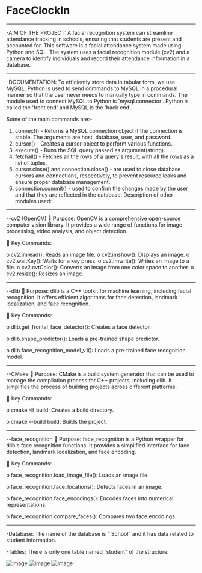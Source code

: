 # FaceClockIn
________________________
-AIM OF THE PROJECT:
A facial recognition system can streamline attendance tracking in schools, ensuring 
that students are present and accounted for. This software is a facial attendance 
system made using Python and SQL. The system uses a facial recognition module 
(cv2) and a camera to identify individuals and record their attendance information 
in a database.
________________________
-DOCUMENTATION:
To efficiently store data in tabular form, we use MySQL. Python is used to send 
commands to MySQL in a procedural manner so that the user never needs to 
manually type in commands.
The module used to connect MySQL to Python is 'mysql.connector'. Python is called 
the 'front end' and MySQL is the 'back end'.

Some of the main commands are:-
1. connect() - Returns a MySQL connection object if the connection is stable. The 
arguments are host, database, user, and password.
2. cursor() - Creates a cursor object to perform various functions.
3. execute() - Runs the SQL query passed as argument(string).
4. fetchall() - Fetches all the rows of a query's result, with all the rows as a list of 
tuples.
5. cursor.close() and connection.close() - are used to close database cursors and 
connections, respectively, to prevent resource leaks and ensure proper 
database management.
6. connection.commit() - used to confirm the changes made by the user and that 
they are reflected in the database.
Description of other modules used:
______________
--cv2 (OpenCV)
 Purpose: OpenCV is a comprehensive open-source computer vision library. 
It provides a wide range of functions for image processing, video analysis, 
and object detection.

 Key Commands:

o cv2.imread(): Reads an image file.
o cv2.imshow(): Displays an image.
o cv2.waitKey(): Waits for a key press.
o cv2.imwrite(): Writes an image to a file.
o cv2.cvtColor(): Converts an image from one color space to another.
o cv2.resize(): Resizes an image.
______________

--dlib
 Purpose: dlib is a C++ toolkit for machine learning, including facial 
recognition. It offers efficient algorithms for face detection, landmark 
localization, and face recognition.

 Key Commands:

o dlib.get_frontal_face_detector(): Creates a face detector.

o dlib.shape_predictor(): Loads a pre-trained shape predictor.

o dlib.face_recognition_model_v1(): Loads a pre-trained face recognition 
model.
______________

--CMake
 Purpose: CMake is a build system generator that can be used to manage the 
compilation process for C++ projects, including dlib. It simplifies the process 
of building projects across different platforms.

 Key Commands:

o cmake -B build: Creates a build directory.

o cmake --build build: Builds the project.
______________

--face_recognition
 Purpose: face_recognition is a Python wrapper for dlib's face recognition 
functions. It provides a simplified interface for face detection, landmark 
localization, and face encoding.

 Key Commands:

o face_recognition.load_image_file(): Loads an image file.

o face_recognition.face_locations(): Detects faces in an image.

o face_recognition.face_encodings(): Encodes faces into numerical 
representations.

o face_recognition.compare_faces(): Compares two face encodings
______________


-Database:
The name of the database is “ School” and it has data related to student 
information.

-Tables:
There is only one table named “student” of the structure:

![image](https://github.com/user-attachments/assets/e9e29496-1254-4a53-ae18-ae779198b2bc)
![image](https://github.com/user-attachments/assets/288b24b4-8cbd-491c-83e5-94eb5c842edb)
![image](https://github.com/user-attachments/assets/68c97a9f-f4fe-4161-b2de-bf40d3d5a789)



